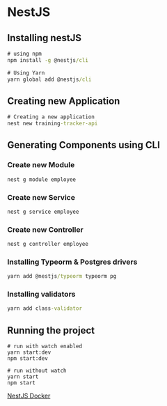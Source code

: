 # NestJS

## Installing nestJS

``` cmd
# using npm 
npm install -g @nestjs/cli

# Using Yarn
yarn global add @nestjs/cli
```

## Creating new Application

``` cmd
# Creating a new application 
nest new training-tracker-api
```

## Generating Components using CLI


### Create new Module
``` cmd
nest g module employee
```

### Create new Service
``` cmd
nest g service employee
```

### Create new Controller
``` cmd
nest g controller employee
```


### Installing Typeorm & Postgres drivers

``` cmd
yarn add @nestjs/typeorm typeorm pg
```

### Installing validators

``` cmd 
yarn add class-validator 
```

## Running the project
``` terminal
# run with watch enabled
yarn start:dev
npm start:dev

# run without watch
yarn start
npm start
```

[NestJS Docker](https://blog.logrocket.com/containerized-development-nestjs-docker/)

